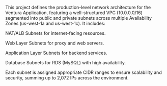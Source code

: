 This project defines the production-level network architecture for the Ventura Application, featuring a well-structured VPC (10.0.0.0/16) segmented into public and private subnets across multiple Availability Zones (us-west-1a and us-west-1c). It includes:

NAT/ALB Subnets for internet-facing resources.

Web Layer Subnets for proxy and web servers.

Application Layer Subnets for backend services.

Database Subnets for RDS (MySQL) with high availability.

Each subnet is assigned appropriate CIDR ranges to ensure scalability and security, summing up to 2,072 IPs across the environment.
